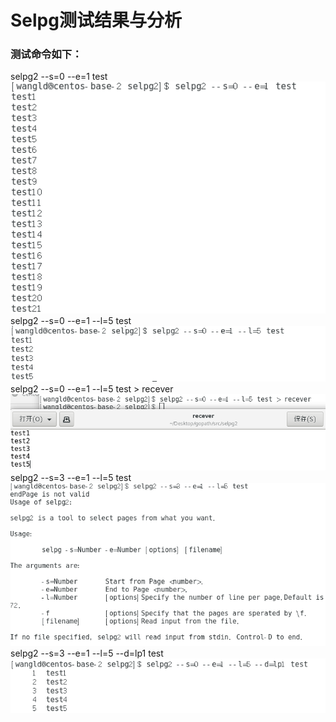 # Selpg测试结果与分析
### 测试命令如下：  
selpg2 --s=0 --e=1 test
![preview](https://github.com/Wangld5/Selpg/blob/master/image/1.png)  
selpg2 --s=0 --e=1 --l=5 test
![preview](https://github.com/Wangld5/Selpg/blob/master/image/2.png)  
selpg2 --s=0 --e=1 --l=5 test > recever
![preview](https://github.com/Wangld5/Selpg/blob/master/image/3.png)  
selpg2 --s=3 --e=1 --l=5 test
![preview](https://github.com/Wangld5/Selpg/blob/master/image/4.png)  
selpg2 --s=3 --e=1 --l=5 --d=lp1 test
![preview](https://github.com/Wangld5/Selpg/blob/master/image/6.png)
